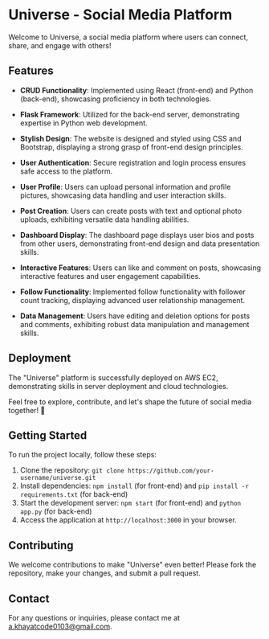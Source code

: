 # Universe - Social Media Platform

Welcome to Universe, a social media platform where users can connect, share, and engage with others!

## Features

- **CRUD Functionality**: Implemented using React (front-end) and Python (back-end), showcasing proficiency in both technologies.

- **Flask Framework**: Utilized for the back-end server, demonstrating expertise in Python web development.

- **Stylish Design**: The website is designed and styled using CSS and Bootstrap, displaying a strong grasp of front-end design principles.

- **User Authentication**: Secure registration and login process ensures safe access to the platform.

- **User Profile**: Users can upload personal information and profile pictures, showcasing data handling and user interaction skills.

- **Post Creation**: Users can create posts with text and optional photo uploads, exhibiting versatile data handling abilities.

- **Dashboard Display**: The dashboard page displays user bios and posts from other users, demonstrating front-end design and data presentation skills.

- **Interactive Features**: Users can like and comment on posts, showcasing interactive features and user engagement capabilities.

- **Follow Functionality**: Implemented follow functionality with follower count tracking, displaying advanced user relationship management.

- **Data Management**: Users have editing and deletion options for posts and comments, exhibiting robust data manipulation and management skills.

## Deployment

The "Universe" platform is successfully deployed on AWS EC2, demonstrating skills in server deployment and cloud technologies.

Feel free to explore, contribute, and let's shape the future of social media together! 🚀

## Getting Started

To run the project locally, follow these steps:

1. Clone the repository: `git clone https://github.com/your-username/universe.git`
2. Install dependencies: `npm install` (for front-end) and `pip install -r requirements.txt` (for back-end)
3. Start the development server: `npm start` (for front-end) and `python app.py` (for back-end)
4. Access the application at `http://localhost:3000` in your browser.

## Contributing

We welcome contributions to make "Universe" even better! Please fork the repository, make your changes, and submit a pull request.


## Contact

For any questions or inquiries, please contact me at a.khayatcode0103@gmail.com.
